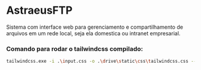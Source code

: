 # AstraeusFTP
Sistema com interface web para gerenciamento e compartilhamento de arquivos em um rede local, seja ela domestica ou intranet empresarial.

### Comando para rodar o tailwindcss compilado:
```bash
tailwindcss.exe -i .\input.css -o .\drive\static\css\tailwindcss.css --watch
```
